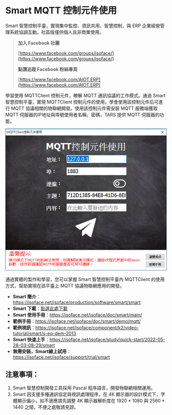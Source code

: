 # Smart MQTT 控制元件使用

Smart 智慧控制平臺，實現集中監控、資訊共用、智慧控制，與 ERP 企業經營管理系統協調互動。社區版僅供個人且非商業使用。

> **加入 Facebook 社團**
>
> [https://www.facebook.com/groups/isoface/](https://www.facebook.com/groups/isoface/)
> 
> **點讚追蹤 Facebook 粉絲專頁**
> 
> [https://www.facebook.com/AIOT.ERP](https://www.facebook.com/AIOT.ERP)

學習使用 MQTTClient 控制元件，瞭解 MQTT 通訊協議的工作模式。通過 Smart 智慧控制平臺，實現 MQTTClient 控制元件的使用，學會使用該控制元件后可進行 MQTT 協議相關的物聯網開發。使用該控制元件需安裝 MQTT 服務端獲取 MQTT 伺服器的IP地址與埠號使用者名稱，密碼，TARS 提供 MQTT 伺服器的功能。

![](images/20220924164057.png)

通過實體的製作和學習，您可以掌握 Smart 智慧控制平臺內 MQTTClient 的使用方式，幫助實現在該平臺上 MQTT 協議物聯網應用的開發。

* **Smart 簡介**：https://isoface.net/isoface/production/software/smart/smart
* **Smart 下載**：[點選此處下載](https://github.com/isoface-iot/Smart/releases/latest)
* **Smart 使用手冊**：https://isoface.net/isoface/doc/smart/main/
* **範例手冊**：https://isoface.net/isoface/doc/smart/demo/mqtt/
* **範例視訊**：https://isoface.net/isoface/component/k2/video-tutorial/smart/s-eq-dem-2013
* **Smart 快速上手**：https://isoface.net/isoface/study/quick-start/2022-05-28-03-08-29/smart
* **無需安裝，Smart線上試用**：https://isoface.net/isoface/support/trial/smart

## 注意事項：
1. Smart 智慧控制開發工具採用 Pascal 程序語言，開發物聯網相關運用。
2. Smart 因支援多種通訊協定與視訊處理程序，在 4K 顯示器的設計模式下，字體顯示偏小，如不適應請先調整 4K 顯示器解析度在 1920 * 1080 與 2560 * 1440 之間，不便之處敬請見諒。
